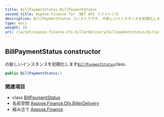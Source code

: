 ```yaml
---
title: BillPaymentStatus.BillPaymentStatus
second_title: Aspose.Finance for .NET API リファレンス
description: BillPaymentStatus コンストラクタ. の新しいインスタンスを初期化しますBillPaymentStatusclass.
type: docs
weight: 10
url: /ja/net/aspose.finance.ofx.billerdelivery/billpaymentstatus/billpaymentstatus/
---
```

## BillPaymentStatus constructor

の新しいインスタンスを初期化します[`BillPaymentStatus`](../)class.

```csharp
public BillPaymentStatus()
```

### 関連項目

* class [BillPaymentStatus](../)
* 名前空間 [Aspose.Finance.Ofx.BillerDelivery](../../billpaymentstatus/)
* 組み立て [Aspose.Finance](../../../)


